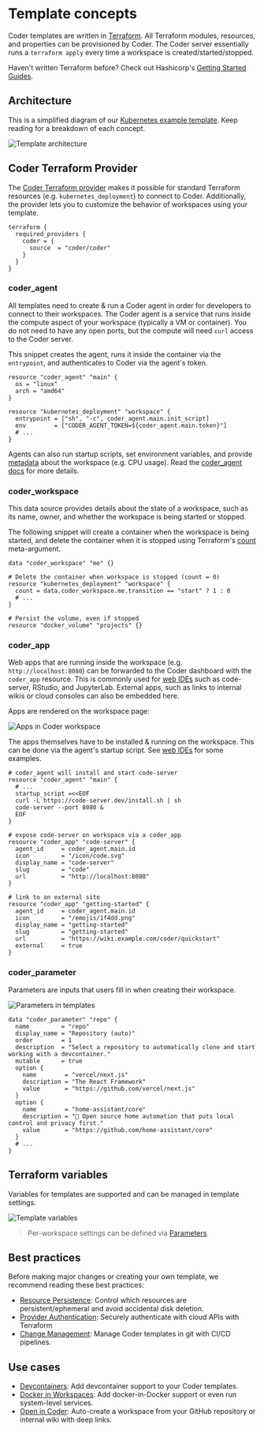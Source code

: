 # Template concepts

Coder templates are written in [Terraform](https://terraform.io). All Terraform modules, resources, and properties can be provisioned by Coder. The Coder server essentially runs a `terraform apply` every time a workspace is created/started/stopped.

Haven't written Terraform before? Check out Hashicorp's [Getting Started Guides](https://developer.hashicorp.com/terraform/tutorials).

## Architecture

This is a simplified diagram of our [Kubernetes example template](https://github.com/coder/coder/blob/main/examples/templates/kubernetes/main.tf). Keep reading for a breakdown of each concept.

![Template architecture](https://user-images.githubusercontent.com/22407953/257021139-8c95a731-c131-4c4d-85cc-eed6a52e015c.png)

## Coder Terraform Provider

The [Coder Terraform provider](https://registry.terraform.io/providers/coder/coder/latest) makes it possible for standard Terraform resources (e.g. `kubernetes_deployment`) to connect to Coder. Additionally, the provider lets you to customize the behavior of workspaces using your template.

```hcl
terraform {
  required_providers {
    coder = {
      source  = "coder/coder"
    }
  }
}
```

### coder_agent

All templates need to create & run a Coder agent in order for developers to connect to their workspaces. The Coder agent is a service that runs inside the compute aspect of your workspace (typically a VM or container). You do not need to have any open ports, but the compute will need `curl` access to the Coder server.

This snippet creates the agent, runs it inside the container via the `entrypoint`, and authenticates to Coder via the agent's token.

```hcl
resource "coder_agent" "main" {
  os = "linux"
  arch = "amd64"
}

resource "kubernetes_deployment" "workspace" {
  entrypoint = ["sh", "-c", coder_agent.main.init_script]
  env        = ["CODER_AGENT_TOKEN=${coder_agent.main.token}"]
  # ...
}
```

Agents can also run startup scripts, set environment variables, and provide [metadata](../agent-metadata.md) about the workspace (e.g. CPU usage). Read the [coder_agent docs](https://registry.terraform.io/providers/coder/coder/latest/docs/resources/agent#startup_script) for more details.

### coder_workspace

This data source provides details about the state of a workspace, such as its name, owner, and whether the workspace is being started or stopped.

The following snippet will create a container when the workspace is being started, and delete the container when it is stopped using Terraform's [count](https://developer.hashicorp.com/terraform/language/meta-arguments/count) meta-argument.

```hcl
data "coder_workspace" "me" {}

# Delete the container when workspace is stopped (count = 0)
resource "kubernetes_deployment" "workspace" {
  count = data.coder_workspace.me.transition == "start" ? 1 : 0
  # ...
}

# Persist the volume, even if stopped
resource "docker_volume" "projects" {}
```

### coder_app

Web apps that are running inside the workspace (e.g. `http://localhost:8080`) can be forwarded to the Coder dashboard with the `coder_app` resource. This is commonly used for [web IDEs](../../ides/web-ides.md) such as code-server, RStudio, and JupyterLab. External apps, such as links to internal wikis or cloud consoles can also be embedded here.

Apps are rendered on the workspace page:

![Apps in Coder workspace](https://user-images.githubusercontent.com/22407953/257020191-97a19ff0-83ca-4275-a699-113f6c97a9ab.png)

The apps themselves have to be installed & running on the workspace. This can be done via the agent's startup script. See [web IDEs](../ides/web-ides.md) for some examples.

```hcl
# coder_agent will install and start code-server
resource "coder_agent" "main" {
  # ...
  startup_script =<<EOF
  curl -L https://code-server.dev/install.sh | sh
  code-server --port 8080 &
  EOF
}

# expose code-server on workspace via a coder_app
resource "coder_app" "code-server" {
  agent_id     = coder_agent.main.id
  icon         = "/icon/code.svg"
  display_name = "code-server"
  slug         = "code"
  url          = "http://localhost:8080"
}

# link to an external site
resource "coder_app" "getting-started" {
  agent_id     = coder_agent.main.id
  icon         = "/emojis/1f4dd.png"
  display_name = "getting-started"
  slug         = "getting-started"
  url          = "https://wiki.example.com/coder/quickstart"
  external     = true
}
```

### coder_parameter

Parameters are inputs that users fill in when creating their workspace.

![Parameters in templates](https://user-images.githubusercontent.com/22407953/256707889-18baf2be-2dae-4eb2-ae89-71e5b00248f8.png)

```hcl
data "coder_parameter" "repo" {
  name         = "repo"
  display_name = "Repository (auto)"
  order        = 1
  description  = "Select a repository to automatically clone and start working with a devcontainer."
  mutable      = true
  option {
    name        = "vercel/next.js"
    description = "The React Framework"
    value       = "https://github.com/vercel/next.js"
  }
  option {
    name        = "home-assistant/core"
    description = "🏡 Open source home automation that puts local control and privacy first."
    value       = "https://github.com/home-assistant/core"
  }
  # ...
}
```

## Terraform variables

Variables for templates are supported and can be managed in template settings.

![Template variables](https://user-images.githubusercontent.com/22407953/257079273-af4720c4-1aee-4451-8fd9-82a8c579f289.png)

> Per-workspace settings can be defined via [Parameters](./parameters.md).

## Best practices

Before making major changes or creating your own template, we recommend reading these best practices:

- [Resource Persistence](./resource-persistence.md): Control which resources are persistent/ephemeral and avoid accidental disk deletion.
- [Provider Authentication](./provider-authentication.md): Securely authenticate with cloud APIs with Terraform
- [Change Management](./change-management.md): Manage Coder templates in git with CI/CD pipelines.

## Use cases

- [Devcontainers](./devcontainers.md): Add devcontainer support to your Coder templates.
- [Docker in Workspaces](./docker-in-workspaces.md): Add docker-in-Docker support or even run system-level services.
- [Open in Coder](./open-in-coder.md): Auto-create a workspace from your GitHub repository or internal wiki with deep links.
